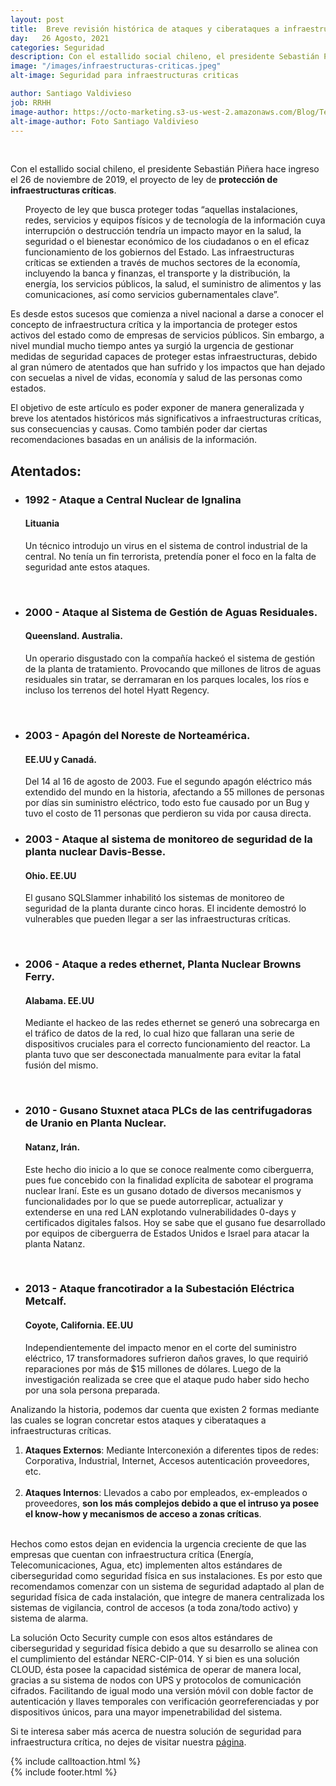 ```yaml
---
layout: post
title:  Breve revisión histórica de ataques y ciberataques a infraestructura crítica mundial.
day:   26 Agosto, 2021
categories: Seguridad
description: Con el estallido social chileno, el presidente Sebastián Piñera hace ingreso el 26 de noviembre de 2019, el proyecto de ley de protección de infraestructuras críticas...
image: "/images/infraestructuras-criticas.jpeg"
alt-image: Seguridad para infraestructuras criticas

author: Santiago Valdivieso
job: RRHH
image-author: https://octo-marketing.s3-us-west-2.amazonaws.com/Blog/Team/Santiago.jpg
alt-image-author: Foto Santiago Valdivieso
---
```


<div class="row post-text">
    <div class="col-md-2"></div>
    <div class="col-md-8">
    <br>

<p>
Con el estallido social chileno, el presidente Sebastián Piñera hace ingreso el 26 de noviembre de 2019, el proyecto de ley de <b>protección de infraestructuras críticas</b>. 
</p>

<ul class="cita">
<p>
Proyecto de ley que busca proteger todas “aquellas instalaciones, redes, servicios y equipos físicos y de tecnología de la información cuya interrupción o destrucción tendría un impacto mayor en la salud, la seguridad o el bienestar económico de los ciudadanos o en el eficaz funcionamiento de los gobiernos del Estado. Las infraestructuras críticas se extienden a través de muchos sectores de la economía, incluyendo la banca y finanzas, el transporte y la distribución, la energía, los servicios públicos, la salud, el suministro de alimentos y las comunicaciones, así como servicios gubernamentales clave”.
</p>
</ul>

<p>
Es desde estos sucesos que comienza a nivel nacional a darse a conocer el concepto de infraestructura crítica y la importancia de proteger estos activos del estado como de empresas de servicios públicos. Sin embargo, a nivel mundial mucho tiempo antes ya surgió la urgencia de gestionar medidas de seguridad capaces de proteger estas infraestructuras, debido al gran número de atentados que han sufrido y los impactos que han dejado con secuelas a nivel de vidas, economía y salud de las personas como estados.
</p>

<p>
El objetivo de este artículo es poder exponer de manera generalizada y breve los atentados históricos más significativos a infraestructuras críticas, sus consecuencias y causas. Como también poder dar ciertas recomendaciones basadas en un análisis de la información.
</p>

<h2>
Atentados:
</h2>

<ul>
    <li>
    <h3 style="margin-bottom: 10px">1992 - Ataque a Central Nuclear de Ignalina</h3><h4>Lituania</h4>
    <p>Un técnico introdujo un virus en el sistema de control industrial de la central.
    No tenía un fin terrorista, pretendía poner el foco en la falta de seguridad ante estos ataques.</p><br>
    </li>
    <li>
    <h3 style="margin-bottom: 10px">2000 - Ataque al Sistema de Gestión de Aguas Residuales.</h3><h4>Queensland. Australia.</h4>
    <p>Un operario disgustado con la compañía hackeó el sistema de gestión de la planta de tratamiento. Provocando que millones de litros de aguas residuales sin tratar, se derramaran en los parques locales, los ríos e incluso los terrenos del hotel Hyatt Regency.</p><br>
    </li>
    <li>
    <h3  style="margin-bottom: 10px">2003 - Apagón del Noreste de Norteamérica.</h3><h4>EE.UU y Canadá.</h4>
    <p>Del 14 al 16 de agosto de 2003. Fue el segundo apagón eléctrico más extendido del mundo en la historia, afectando a 55 millones de personas por días sin suministro eléctrico, todo esto fue causado por un Bug y tuvo el costo de 11 personas que perdieron su vida por causa directa.</p>
    </li>
    <li>
    <h3 style="margin-bottom: 10px">2003 - Ataque al sistema de monitoreo de seguridad de la planta nuclear Davis-Besse.</h3><h4>Ohio. EE.UU </h4>
    <p>El gusano SQLSlammer inhabilitó los sistemas de monitoreo de seguridad de la planta durante cinco horas. El incidente demostró lo vulnerables que pueden llegar a ser las infraestructuras críticas.</p><br>
    </li>
    <li>
    <h3 style="margin-bottom: 10px">2006 - Ataque a redes ethernet, Planta Nuclear Browns Ferry.</h3><h4>Alabama. EE.UU</h4>
    <p>Mediante el hackeo de las redes ethernet se generó una sobrecarga en el tráfico de datos de la red, lo cual hizo que fallaran una serie de dispositivos cruciales para el correcto funcionamiento del reactor. La planta tuvo que ser desconectada manualmente para evitar la fatal fusión del mismo.</p><br>
    </li>
    <li>
    <h3 style="margin-bottom: 10px">2010 - Gusano Stuxnet ataca PLCs de las centrifugadoras de Uranio en Planta Nuclear.</h3><h4>Natanz, Irán.</h4>
    <p>Este hecho dio inicio a lo que se conoce realmente como ciberguerra, pues fue concebido con la finalidad explícita de sabotear el programa nuclear Iraní. Este es un gusano dotado de diversos mecanismos y funcionalidades por lo que se puede autorreplicar, actualizar y extenderse en una red LAN explotando vulnerabilidades 0-days y certificados digitales falsos. Hoy se sabe que el gusano fue desarrollado por equipos de ciberguerra de Estados Unidos e Israel para atacar la planta Natanz.</p><br>
        </li>
    <li>
    <h3 style="margin-bottom: 10px">2013 - Ataque francotirador a la Subestación Eléctrica Metcalf.</h3><h4>Coyote, California. EE.UU</h4>
    <p>Independientemente del impacto menor en el corte del suministro eléctrico, 17 transformadores sufrieron daños graves, lo que requirió reparaciones por más de $15 millones de dólares. Luego de la investigación realizada se cree que el ataque pudo haber sido hecho por una sola persona preparada.</p>
    </li>
</ul>

<p>
Analizando la historia, podemos dar cuenta que existen 2 formas mediante las cuales se logran concretar estos ataques y ciberataques a infraestructuras críticas.
</p>

<ol>
    <li><b>Ataques Externos</b>: Mediante Interconexión a diferentes tipos de redes: Corporativa, Industrial, Internet, Accesos autenticación proveedores, etc.</li><br>
    <li><b>Ataques Internos</b>: Llevados a cabo por empleados, ex-empleados o proveedores, <b>son los más complejos debido a que el intruso ya posee el know-how y mecanismos de acceso a zonas críticas</b>.</li><br>
</ol>

<p>
Hechos como estos dejan en evidencia la urgencia creciente de que las empresas que cuentan con infraestructura crítica (Energía, Telecomunicaciones, Agua, etc) 
implementen altos estándares de ciberseguridad como seguridad física en sus instalaciones. Es por esto que recomendamos comenzar con un sistema de seguridad adaptado al plan de seguridad física de cada instalación, que integre de manera centralizada los sistemas de vigilancia, control de accesos (a toda zona/todo activo) y sistema de alarma.
<p>

<p>
La solución Octo Security cumple con esos altos estándares de ciberseguridad y seguridad física debido a que su desarrollo se alinea con el cumplimiento del estándar NERC-CIP-014. Y si bien es una solución CLOUD, ésta posee la capacidad sistémica de operar de manera local, gracias a su sistema de nodos con UPS y protocolos de comunicación cifrados. Facilitando de igual modo una versión móvil con doble factor de autenticación y llaves temporales con verificación georreferenciadas y por dispositivos únicos, para una mayor impenetrabilidad del sistema.
</p>

<p>
Si te interesa saber más acerca de nuestra solución de seguridad para infraestructura crítica, no dejes de visitar nuestra <a href="https://security.octo.is/index.html" target="blank_"> página</a>.
</p>

 <div>{% include calltoaction.html %}</div>
{% include footer.html %}
